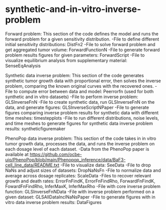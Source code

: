 # synthetic-and-in-vitro-inverse-problem

Forward problem: This section of the code defines the model and runs the forward problem for a given sensitivity distribution. 
	-File to define different initial sensitivity distributions: DistFn2
	-File to solve forward problem and get aggregated tumor volume: ForwardFunctionN
	-File to generate forward problem results figures for given parameters: ForwardScript
	-File to visualize equilibrium analysis from supplementary material: SenseEqAnalysis

Synthetic data inverse problem: This section of the code generates synthetic tumor growth data with proportional error, then solves the inverse problem, comparing the known original curves with the recovered ones. 
	-File to compute error between data and model: Peerrorfn (used for both synthetic and in vitro datasets)
	-File to perform inverse problem: GLSInverseFnN
	-File to create synthetic data, run GLSInverseFnN on the data, and generate figures: GLSInverseScriptNPaper
	-File to generate figures comparing inverse problem results for synthetic data with different time meshes: timestepplots 
	-File to run different distributions, noise levels, and time meshes to generate figures for synthetic data inverse problem results: syntheticfiguremaker 
	
PhenoPop data inverse problem: This section of the code takes in in vitro tumor growth data, processes the data, and runs  the inverse problem on each dosage level of each dataset. 
	-Data from the PhenoPop paper is available at https://github.com/ocbe-uio/PhenoPop/blob/main/Phenopop_inference/data/BaF3-cell_line_data/README.txt
	-File to visualize data: SeeData
	-File to drop NaNs and adjust sizes of datasets: DropNaNsFn
	-File to normalize data and average across dosage replicates: ScaleData
	-Files to recover relevant growth and death rates: ErrorFnFindK, ErrorFnFindRho, ForwardFnFindK, FowardFnFindRho, InferMaxK, InferMaxRho
	-File with core inverse problem function: GLSInverseFnNData
	-File with inverse problem performed on a given dataset: GLSAllDataInclNaNsPaper
	-File to generate figures with in vitro data inverse problem results: DataFigures 
